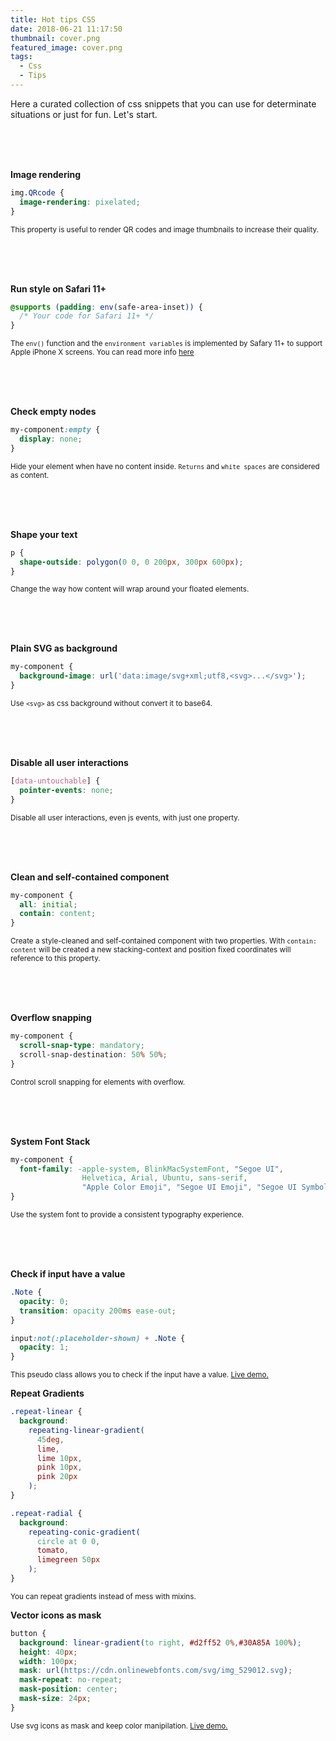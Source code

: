 ```yaml
---
title: Hot tips CSS
date: 2018-06-21 11:17:50
thumbnail: cover.png
featured_image: cover.png
tags:
  - Css
  - Tips
---
```


Here a curated collection of css snippets that you can use for determinate situations or just for fun. Let's start.

<br><br><br>

**Image rendering**
```css
img.QRcode {
  image-rendering: pixelated;
}
```
<small class="image-caption">This property is useful to render QR codes and image thumbnails to increase their quality.</small>

<br><br><br>

**Run style on Safari 11+**

```css
@supports (padding: env(safe-area-inset)) {
  /* Your code for Safari 11+ */
}
```
<small class="image-caption">The `env()` function and the `environment variables` is implemented by Safary 11+ to support Apple iPhone X screens. You can read more info <a title="Designing Websites for iPhone X" href="https://webkit.org/blog/7929/designing-websites-for-iphone-x/" >here</a></small>

<br><br><br>

**Check empty nodes**

```css
my-component:empty {
  display: none;
}
```
<small class="image-caption">Hide your element when have no content inside. `Returns` and `white spaces` are considered as content.</small>

<br><br><br>

**Shape your text**

```css
p {
  shape-outside: polygon(0 0, 0 200px, 300px 600px);
}
```
<small class="image-caption">Change the way how content will wrap around your floated elements.</small>

<br><br><br>

**Plain SVG as background**

```css
my-component {
  background-image: url('data:image/svg+xml;utf8,<svg>...</svg>');
}
```
<small class="image-caption">Use `<svg>` as css background without convert it to base64.</small>

<br><br><br>

**Disable all user interactions**

```css
[data-untouchable] {
  pointer-events: none;
}
```
<small class="image-caption">Disable all user interactions, even js events, with just one property.</small>

<br><br><br>

**Clean and self-contained component**

```css
my-component {
  all: initial;
  contain: content;
}
```
<small class="image-caption">Create a style-cleaned and self-contained component with two properties. With `contain: content` will be created a new stacking-context and position fixed coordinates will reference to this property.</small>

<br><br><br>

**Overflow snapping**

```css
my-component {
  scroll-snap-type: mandatory;
  scroll-snap-destination: 50% 50%;
}
```
<small class="image-caption">Control scroll snapping for elements with overflow.</small>

<br><br><br>

**System Font Stack**

```css
my-component {
  font-family: -apple-system, BlinkMacSystemFont, "Segoe UI",
                Helvetica, Arial, Ubuntu, sans-serif,
                "Apple Color Emoji", "Segoe UI Emoji", "Segoe UI Symbol";
}
```
<small class="image-caption">Use the system font to provide a consistent typography experience.</small>

<br><br><br>

**Check if input have a value**

```css
.Note {
  opacity: 0;
  transition: opacity 200ms ease-out;
}

input:not(:placeholder-shown) + .Note {
  opacity: 1;
}
```
<small class="image-caption">This pseudo class allows you to check if the input have a value. <a href="https://jsfiddle.net/equinusocio/9hdm3fLc/embedded/result/" target="_blank">Live demo.</a></small>


**Repeat Gradients**

```css
.repeat-linear {
  background:
    repeating-linear-gradient(
      45deg,
      lime,
      lime 10px,
      pink 10px,
      pink 20px
    );
}

.repeat-radial {
  background:
    repeating-conic-gradient(
      circle at 0 0,
      tomato,
      limegreen 50px
    );
}
```
<small class="image-caption">You can repeat gradients instead of mess with mixins.</small>


**Vector icons as mask**

```css
button {
  background: linear-gradient(to right, #d2ff52 0%,#30A85A 100%);
  height: 40px;
  width: 100px;
  mask: url(https://cdn.onlinewebfonts.com/svg/img_529012.svg);
  mask-repeat: no-repeat;
  mask-position: center;
  mask-size: 24px;
}
```
<small class="image-caption">Use svg icons as mask and keep color manipilation. <a href="https://jsfiddle.net/equinusocio/2jekbdas/embedded/result/" target="_blank">Live demo.</a></small>

